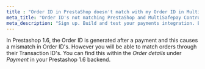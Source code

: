 ```yaml
---
title : "Order ID in PrestaShop doesn't match with my Order ID in MultiSafepay Control"
meta_title: "Order ID's not matching PrestaShop and MultiSafepay Control - MultiSafepay Docs"
meta_description: "Sign up. Build and test your payments integration. Explore our products and services. Use our API Reference, SDKs, and wrappers. Get support."
---
```


In Prestashop 1.6, the Order ID is generated after a payment and this causes a mismatch in Order ID's. However you will be able to match orders through their Transaction ID's. You can find this within the _Order details_ under _Payment_ in your Prestashop 1.6 backend.

